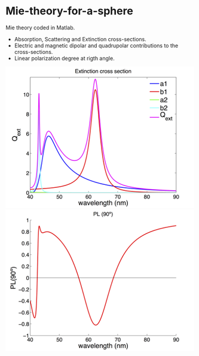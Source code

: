 
# Mie-theory-for-a-sphere

Mie theory coded in Matlab.

* Absorption, Scattering and Extinction cross-sections.
* Electric and magnetic dipolar and quadrupolar contributions to the cross-sections.
* Linear polarization degree at rigth angle.

![alt tag](https://github.com/yael1991/Mie-theory-for-a-sphere/blob/master/Examples/cross_section%20copia.png)
![alt tag](https://github.com/yael1991/Mie-theory-for-a-sphere/blob/master/Examples/PL.png)

